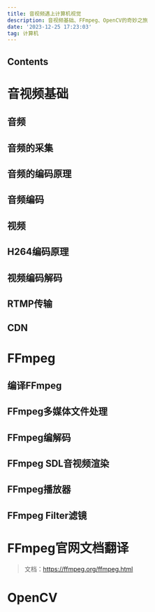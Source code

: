 ```yaml
---
title: 音视频遇上计算机视觉
description: 音视频基础、FFmpeg、OpenCV的奇妙之旅
date: '2023-12-25 17:23:03'
tag: 计算机
---
```


## Contents

# 音视频基础

## 音频

## 音频的采集

## 音频的编码原理

## 音频编码

## 视频

## H264编码原理

## 视频编码解码

## RTMP传输

## CDN

# FFmpeg

## 编译FFmpeg

## FFmpeg多媒体文件处理

## FFmpeg编解码

## FFmpeg SDL音视频渲染

## FFmpeg播放器

## FFmpeg Filter滤镜

# FFmpeg官网文档翻译

> 文档：https://ffmpeg.org/ffmpeg.html

# OpenCV

